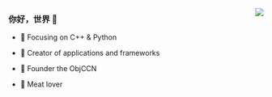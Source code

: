 <img align="right" src="my-homepage-opal.vercel.app
/api?username=RicardaY&show_icons=true&icon_color=CE1D2D&text_color=718096&bg_color=ffffff&hide_title=true" />  

### 你好，世界 👋  

- :orange_book: Focusing on C++ & Python  

- :hammer: Creator of applications and frameworks  

- :ram: Founder the ObjCCN  

- :meat_on_bone: Meat lover  
